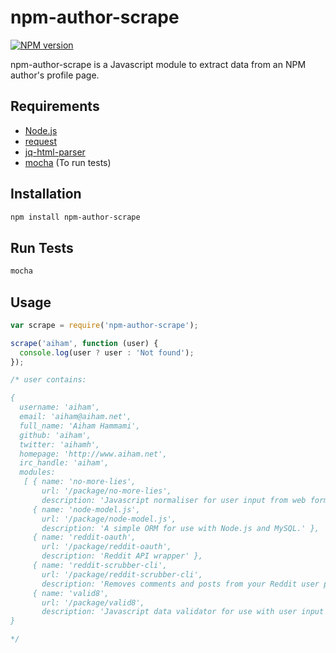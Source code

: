 # npm-author-scrape

[![NPM version](https://badge.fury.io/js/npm-author-scrape.svg)](http://badge.fury.io/js/npm-author-scrape)

npm-author-scrape is a Javascript module to extract data from an NPM author's profile page.

## Requirements

- [Node.js][]
- [request][]
- [jq-html-parser][]
- [mocha][] (To run tests)

[Node.js]: http://nodejs.org/
[request]: https://github.com/mikeal/request
[jq-html-parser]: https://github.com/jpstevens/jq-html-parser
[mocha]: http://visionmedia.github.io/mocha/

## Installation

```sh
npm install npm-author-scrape
```

## Run Tests

```sh
mocha
```

## Usage

```js
var scrape = require('npm-author-scrape');

scrape('aiham', function (user) {
  console.log(user ? user : 'Not found');
});

/* user contains:

{
  username: 'aiham',
  email: 'aiham@aiham.net',
  full_name: 'Aiham Hammami',
  github: 'aiham',
  twitter: 'aihamh',
  homepage: 'http://www.aiham.net',
  irc_handle: 'aiham',
  modules:
   [ { name: 'no-more-lies',
       url: '/package/no-more-lies',
       description: 'Javascript normaliser for user input from web forms, APIs, etc.' },
     { name: 'node-model.js',
       url: '/package/node-model.js',
       description: 'A simple ORM for use with Node.js and MySQL.' },
     { name: 'reddit-oauth',
       url: '/package/reddit-oauth',
       description: 'Reddit API wrapper' },
     { name: 'reddit-scrubber-cli',
       url: '/package/reddit-scrubber-cli',
       description: 'Removes comments and posts from your Reddit user page' },
     { name: 'valid8',
       url: '/package/valid8',
       description: 'Javascript data validator for use with user input from web forms, APIs, etc.' } ]
}

*/
```
